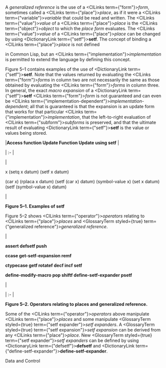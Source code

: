  



A *generalized reference* is the use of a <ClLinks  term={"form"}><i>form</i></ClLinks>, sometimes called a <ClLinks  term={"place"}><i>place</i></ClLinks>, as if it were a <ClLinks  term={"variable"}><i>variable</i></ClLinks> that could be read and written. The <ClLinks  term={"value"}><i>value</i></ClLinks> of a <ClLinks  term={"place"}><i>place</i></ClLinks> is the <ClLinks  term={"object"}><i>object</i></ClLinks> to which the *place form* evaluates. The <ClLinks  term={"value"}><i>value</i></ClLinks> of a <ClLinks  term={"place"}><i>place</i></ClLinks> can be changed by using <DictionaryLink  term={"setf"}><b>setf</b></DictionaryLink>. The concept of binding a <ClLinks  term={"place"}><i>place</i></ClLinks> is not defined 



in Common Lisp, but an <ClLinks  term={"implementation"}><i>implementation</i></ClLinks> is permitted to extend the language by defining this concept. 



Figure 5–1 contains examples of the use of <DictionaryLink  term={"setf"}><b>setf</b></DictionaryLink>. Note that the values returned by evaluating the <ClLinks  term={"form"}><i>forms</i></ClLinks> in column two are not necessarily the same as those obtained by evaluating the <ClLinks  term={"form"}><i>forms</i></ClLinks> in column three. In general, the exact *macro expansion* of a <DictionaryLink  term={"setf"}><b>setf</b></DictionaryLink> <ClLinks  term={"form"}><i>form</i></ClLinks> is not guaranteed and can even be <ClLinks  term={"implementation-dependent"}><i>implementation-dependent</i></ClLinks>; all that is guaranteed is that the expansion is an update form that works for that particular <ClLinks  term={"implementation"}><i>implementation</i></ClLinks>, that the left-to-right evaluation of <ClLinks  term={"subform"}><i>subforms</i></ClLinks> is preserved, and that the ultimate result of evaluating <DictionaryLink  term={"setf"}><b>setf</b></DictionaryLink> is the value or values being stored. 




|**Access function Update Function Update using setf**
|

| :- |

|<p>x (setq x datum) (setf x datum) </p><p>(car x) (rplaca x datum) (setf (car x) datum) (symbol-value x) (set x datum) (setf (symbol-value x) datum)</p>|





**Figure 5–1. Examples of setf** 



Figure 5–2 shows <ClLinks  term={"operator"}><i>operators</i></ClLinks> relating to <ClLinks  term={"place"}><i>places</i></ClLinks> and <GlossaryTerm styled={true} term={"generalized reference"}><i>generalized reference</i></GlossaryTerm>. 



|<p>**assert defsetf push** </p><p>**ccase get-setf-expansion remf** </p><p>**ctypecase getf rotatef decf incf setf** </p><p>**define-modify-macro pop shiftf define-setf-expander psetf**</p>|

| :- |





**Figure 5–2. Operators relating to places and generalized reference.** 



Some of the <ClLinks  term={"operator"}><i>operators</i></ClLinks> above manipulate <ClLinks  term={"place"}><i>places</i></ClLinks> and some manipulate <GlossaryTerm styled={true} term={"setf expander"}><i>setf expanders</i></GlossaryTerm>. A <GlossaryTerm styled={true} term={"setf expansion"}><i>setf expansion</i></GlossaryTerm> can be derived from any <ClLinks  term={"place"}><i>place</i></ClLinks>. New <GlossaryTerm styled={true} term={"setf expander"}><i>setf expanders</i></GlossaryTerm> can be defined by using <DictionaryLink  term={"defsetf"}><b>defsetf</b></DictionaryLink> and <DictionaryLink  term={"define-setf-expander"}><b>define-setf-expander</b></DictionaryLink>. 



Data and Control 











